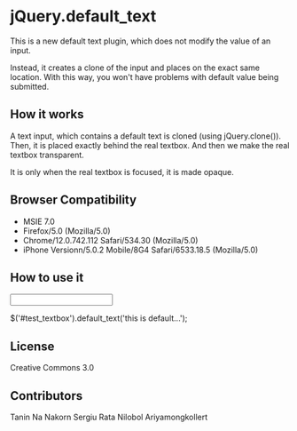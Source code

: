 jQuery.default_text
=======================

This is a new default text plugin, which does not modify the value of an input.

Instead, it creates a clone of the input and places on the exact same location.
With this way, you won't have problems with default value being submitted.


How it works
------------------
A text input, which contains a default text is cloned (using jQuery.clone()).
Then, it is placed exactly behind the real textbox.
And then we make the real textbox transparent.

It is only when the real textbox is focused, it is made opaque.


Browser Compatibility
------------------
* MSIE 7.0
* Firefox/5.0 (Mozilla/5.0)
* Chrome/12.0.742.112 Safari/534.30 (Mozilla/5.0)
* iPhone Versionn/5.0.2 Mobile/8G4 Safari/6533.18.5 (Mozilla/5.0)


How to use it
-------------------
<input type="text" id="test_textbox" class="test" style="color: green">

$('#test_textbox').default_text('this is default...');



License
------------------
Creative Commons 3.0



Contributors
-------------------
Tanin Na Nakorn
Sergiu Rata
Nilobol Ariyamongkollert